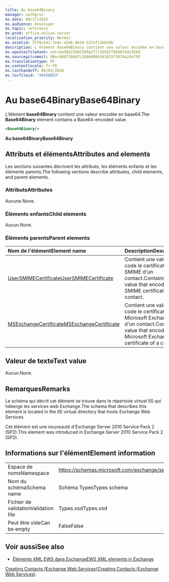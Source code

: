 ```yaml
---
title: Au base64Binary
manager: sethgros
ms.date: 09/17/2015
ms.audience: Developer
ms.topic: reference
ms.prod: office-online-server
localization_priority: Normal
ms.assetid: 37f0c542-7e4c-41b6-8629-537ef11b610b
description: L’élément Base64Binary contient une valeur encodée en base64.
ms.openlocfilehash: e3ccda98d23b05349a27711b5bff6b68744c9269
ms.sourcegitcommit: 88ec988f2bb67c1866d06b361615f3674a24e795
ms.translationtype: MT
ms.contentlocale: fr-FR
ms.lasthandoff: 06/03/2020
ms.locfileid: "44458053"
---
```

# <a name="base64binary"></a><span data-ttu-id="65a5e-103">Au base64Binary</span><span class="sxs-lookup"><span data-stu-id="65a5e-103">Base64Binary</span></span>

<span data-ttu-id="65a5e-104">L’élément **base64Binary** contient une valeur encodée en base64.</span><span class="sxs-lookup"><span data-stu-id="65a5e-104">The **Base64Binary** element contains a Base64-encoded value.</span></span> 
  
```XML
<Base64Binary/>
```

 <span data-ttu-id="65a5e-105">**Au base64Binary**</span><span class="sxs-lookup"><span data-stu-id="65a5e-105">**Base64Binary**</span></span>
## <a name="attributes-and-elements"></a><span data-ttu-id="65a5e-106">Attributs et éléments</span><span class="sxs-lookup"><span data-stu-id="65a5e-106">Attributes and elements</span></span>

<span data-ttu-id="65a5e-107">Les sections suivantes décrivent les attributs, les éléments enfants et les éléments parents.</span><span class="sxs-lookup"><span data-stu-id="65a5e-107">The following sections describe attributes, child elements, and parent elements.</span></span>
  
### <a name="attributes"></a><span data-ttu-id="65a5e-108">Attributs</span><span class="sxs-lookup"><span data-stu-id="65a5e-108">Attributes</span></span>

<span data-ttu-id="65a5e-109">Aucune.</span><span class="sxs-lookup"><span data-stu-id="65a5e-109">None.</span></span>
  
### <a name="child-elements"></a><span data-ttu-id="65a5e-110">Éléments enfants</span><span class="sxs-lookup"><span data-stu-id="65a5e-110">Child elements</span></span>

<span data-ttu-id="65a5e-111">Aucun.</span><span class="sxs-lookup"><span data-stu-id="65a5e-111">None.</span></span>
  
### <a name="parent-elements"></a><span data-ttu-id="65a5e-112">Éléments parents</span><span class="sxs-lookup"><span data-stu-id="65a5e-112">Parent elements</span></span>

|<span data-ttu-id="65a5e-113">**Nom de l'élément**</span><span class="sxs-lookup"><span data-stu-id="65a5e-113">**Element name**</span></span>|<span data-ttu-id="65a5e-114">**Description**</span><span class="sxs-lookup"><span data-stu-id="65a5e-114">**Description**</span></span>|
|:-----|:-----|
|[<span data-ttu-id="65a5e-115">UserSMIMECertificate</span><span class="sxs-lookup"><span data-stu-id="65a5e-115">UserSMIMECertificate</span></span>](usersmimecertificate.md) <br/> |<span data-ttu-id="65a5e-116">Contient une valeur qui code le certificat SMIME d'un contact.</span><span class="sxs-lookup"><span data-stu-id="65a5e-116">Contains a value that encodes the SMIME certificate of a contact.</span></span>  <br/> |
|[<span data-ttu-id="65a5e-117">MSExchangeCertificate</span><span class="sxs-lookup"><span data-stu-id="65a5e-117">MSExchangeCertificate</span></span>](msexchangecertificate.md) <br/> |<span data-ttu-id="65a5e-118">Contient une valeur qui code le certificat Microsoft Exchange d'un contact.</span><span class="sxs-lookup"><span data-stu-id="65a5e-118">Contains a value that encodes the Microsoft Exchange certificate of a contact.</span></span>  <br/> |
   
## <a name="text-value"></a><span data-ttu-id="65a5e-119">Valeur de texte</span><span class="sxs-lookup"><span data-stu-id="65a5e-119">Text value</span></span>

<span data-ttu-id="65a5e-120">Aucun.</span><span class="sxs-lookup"><span data-stu-id="65a5e-120">None.</span></span>
  
## <a name="remarks"></a><span data-ttu-id="65a5e-121">Remarques</span><span class="sxs-lookup"><span data-stu-id="65a5e-121">Remarks</span></span>

<span data-ttu-id="65a5e-122">Le schéma qui décrit cet élément se trouve dans le répertoire virtuel IIS qui héberge les services web Exchange.</span><span class="sxs-lookup"><span data-stu-id="65a5e-122">The schema that describes this element is located in the IIS virtual directory that hosts Exchange Web Services.</span></span>
  
<span data-ttu-id="65a5e-123">Cet élément est une nouveauté d'Exchange Server 2010 Service Pack 2 (SP2).</span><span class="sxs-lookup"><span data-stu-id="65a5e-123">This element was introduced in Exchange Server 2010 Service Pack 2 (SP2).</span></span>
  
## <a name="element-information"></a><span data-ttu-id="65a5e-124">Informations sur l'élément</span><span class="sxs-lookup"><span data-stu-id="65a5e-124">Element information</span></span>

|||
|:-----|:-----|
|<span data-ttu-id="65a5e-125">Espace de noms</span><span class="sxs-lookup"><span data-stu-id="65a5e-125">Namespace</span></span>  <br/> |https://schemas.microsoft.com/exchange/services/2006/types  <br/> |
|<span data-ttu-id="65a5e-126">Nom du schéma</span><span class="sxs-lookup"><span data-stu-id="65a5e-126">Schema name</span></span>  <br/> |<span data-ttu-id="65a5e-127">Schéma Types</span><span class="sxs-lookup"><span data-stu-id="65a5e-127">Types schema</span></span>  <br/> |
|<span data-ttu-id="65a5e-128">Fichier de validation</span><span class="sxs-lookup"><span data-stu-id="65a5e-128">Validation file</span></span>  <br/> |<span data-ttu-id="65a5e-129">Types.xsd</span><span class="sxs-lookup"><span data-stu-id="65a5e-129">Types.xsd</span></span>  <br/> |
|<span data-ttu-id="65a5e-130">Peut être vide</span><span class="sxs-lookup"><span data-stu-id="65a5e-130">Can be empty</span></span>  <br/> |<span data-ttu-id="65a5e-131">False</span><span class="sxs-lookup"><span data-stu-id="65a5e-131">False</span></span>  <br/> |
   
## <a name="see-also"></a><span data-ttu-id="65a5e-132">Voir aussi</span><span class="sxs-lookup"><span data-stu-id="65a5e-132">See also</span></span>



- [<span data-ttu-id="65a5e-133">Éléments XML EWS dans Exchange</span><span class="sxs-lookup"><span data-stu-id="65a5e-133">EWS XML elements in Exchange</span></span>](ews-xml-elements-in-exchange.md)


[<span data-ttu-id="65a5e-134">Creating Contacts (Exchange Web Services)</span><span class="sxs-lookup"><span data-stu-id="65a5e-134">Creating Contacts (Exchange Web Services)</span></span>](https://msdn.microsoft.com/library/4845917e-70d1-481c-bbd7-011ec6571789%28Office.15%29.aspx)

